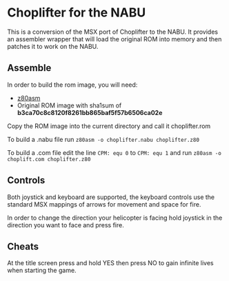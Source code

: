 

# Choplifter for the NABU

This is a conversion of the MSX port of Choplifter to the NABU. It provides an assembler wrapper that will load the original ROM into memory and then patches it to work on the NABU.

## Assemble

 In order to build the rom image, you will need:

   * [z80asm](https://www.nongnu.org/z80asm/)
   * Original ROM image with sha1sum of **b3ca70c8c8120f8261bb865baf5f57b6506ca02e**

 Copy the ROM image into the current directory and call it choplifter.rom

 To build a .nabu file run ```z80asm -o choplifter.nabu choplifter.z80```

 To build a .com file edit the line ```CPM: equ 0``` to ```CPM: equ 1``` and run ```z80asm -o choplift.com choplifter.z80```

## Controls

Both joystick and keyboard are supported, the keyboard controls use the standard MSX mappings of arrows for movement and space for fire.

In order to change the direction your helicopter is facing hold joystick in the direction you want to face and press fire.

## Cheats

At the title screen press and hold YES then press NO to gain infinite lives when starting the game.
